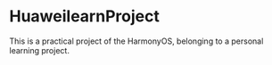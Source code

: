 # HuaweilearnProject
This is a practical project of the HarmonyOS, belonging to a personal learning project.
